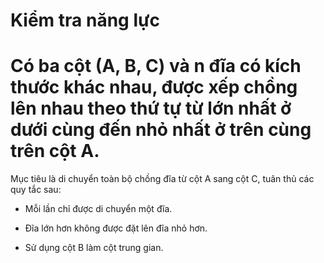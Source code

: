 # Kiểm tra năng lực

# Có ba cột (A, B, C) và n đĩa có kích thước khác nhau, được xếp chồng lên nhau theo thứ tự từ lớn nhất ở dưới cùng đến nhỏ nhất ở trên cùng trên cột A.

Mục tiêu là di chuyển toàn bộ chồng đĩa từ cột A sang cột C, tuân thủ các quy tắc sau:

- Mỗi lần chỉ được di chuyển một đĩa.

- Đĩa lớn hơn không được đặt lên đĩa nhỏ hơn.

- Sử dụng cột B làm cột trung gian.
